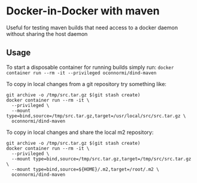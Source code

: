 # Docker-in-Docker with maven

Useful for testing maven builds that need access to a docker daemon without sharing the host daemon

## Usage

To start a disposable container for running builds simply run: `docker container run --rm -it --privileged oconnormi/dind-maven`

To copy in local changes from a git repository try something like:

```
git archive -o /tmp/src.tar.gz $(git stash create)
docker container run --rm -it \
  --privileged \
  --mount type=bind,source=/tmp/src.tar.gz,target=/usr/local/src/src.tar.gz \
  oconnormi/dind-maven
```

To copy in local changes and share the local m2 repository:

```
git archive -o /tmp/src.tar.gz $(git stash create)
docker container run --rm -it \
  --privileged \
  --mount type=bind,source=/tmp/src.tar.gz,target=/tmp/src/src.tar.gz \
  --mount type=bind,source=${HOME}/.m2,target=/root/.m2 \
  oconnormi/dind-maven
```
